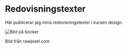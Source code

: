 ---
---
Redovisningstexter
=========================

Här publicerar jag mina redovisningstexter i kursen design.

<img src="" 
        id = "rapport_img"
        alt="Bild på böcker">

Bild från rawpixel.com